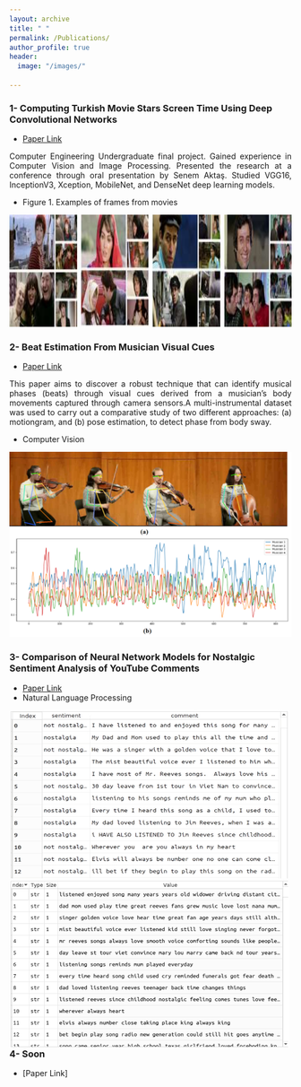 ```yaml
---
layout: archive
title: " "
permalink: /Publications/
author_profile: true
header:
  image: "/images/"
  
---
```

### 1- Computing Turkish Movie Stars Screen Time Using Deep Convolutional Networks

- [Paper Link](https://www.researchgate.net/publication/353326673_Computing_Turkish_Movie_Stars_Screen_Time_Using_Deep_Convolutional_Networks)
<p style="text-align:justify"> Computer Engineering Undergraduate final project. Gained experience in Computer Vision and Image Processing.
Presented the research at a conference through oral presentation by Senem Aktaş. Studied VGG16, InceptionV3, Xception, MobileNet, and DenseNet deep learning models. </p>

- Figure 1. Examples of frames from movies
<img src="../WebDesignsFolder/Publications/MovieScreenTime.png" alt="MovieScreenTime" width="700" height="200">


### 2- Beat Estimation From Musician Visual Cues

- [Paper Link](https://www.researchgate.net/publication/352934838_BEAT_ESTIMATION_FROM_MUSICIAN_VISUAL_CUES)
<p style="text-align:justify"> This paper aims to discover a robust technique that can identify musical phases (beats) through
visual cues derived from a musician’s body movements captured through camera sensors.A multi-instrumental
dataset was used to carry out a comparative study of two different approaches: (a) motiongram, and (b) pose estimation, 
to detect phase from body sway. </p>

- Computer Vision

<img src="../WebDesignsFolder/Publications/BeatEstimation.png" alt="BeatEstimation">

### 3- Comparison of Neural Network Models for Nostalgic Sentiment Analysis of YouTube Comments

- [Paper Link](https://dergipark.org.tr/en/download/article-file/1506505)
- Natural Language Processing
<p>
<img src="../WebDesignsFolder/Publications/NostalgicSentiment1.png" alt="NostalgicSentiment1" width="500" height="300">
<img src="../WebDesignsFolder/Publications/NostalgicSentiment2.png" alt="NostalgicSentiment1" width="500" height="300" style="float:left"> </p>

### 4- Soon
- [Paper Link]


